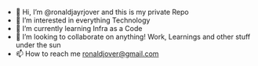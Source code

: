 - 👋 Hi, I’m @ronaldjayrjover and this is my private Repo
- 👀 I’m interested in everything Technology
- 🌱 I’m currently learning Infra as a Code
- 💞️ I’m looking to collaborate on anything! Work, Learnings and other stuff under the sun
- 📫 How to reach me ronaldjover@gmail.com

<!---
ronaldjayrjover/ronaldjayrjover is a ✨ special ✨ repository because its `README.md` (this file) appears on your GitHub profile.
You can click the Preview link to take a look at your changes.
--->

